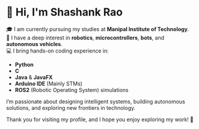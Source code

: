 # 👋 Hi, I'm Shashank Rao

🎓 I am currently pursuing my studies at **Manipal Institute of Technology**.  
🤖 I have a deep interest in **robotics**, **microcontrollers**, **bots**, and **autonomous vehicles**.  
💻 I bring hands-on coding experience in:
- **Python**
- **C**
- **Java** & **JavaFX**
- **Arduino IDE** (Mainly STMs)
- **ROS2** (Robotic Operating System) simulations

I’m passionate about designing intelligent systems, building autonomous solutions, and exploring new frontiers in technology.  

Thank you for visiting my profile, and I hope you enjoy exploring my work! 🚀
